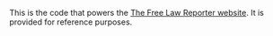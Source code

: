 This is the code that powers the [The Free Law Reporter website](http://www.freelawreporter.org/). It is provided for
reference purposes.